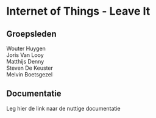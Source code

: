# Internet of Things - Leave It
## Groepsleden

Wouter Huygen  
Joris Van Looy  
Matthijs Denny  
Steven De Keuster  
Melvin Boetsgezel 

## Documentatie

Leg hier de link naar de nuttige documentatie
